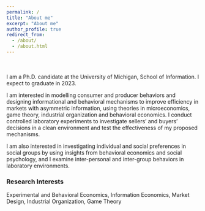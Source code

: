 ```yaml
---
permalink: /
title: "About me"
excerpt: "About me"
author_profile: true
redirect_from: 
  - /about/
  - /about.html
---
```

<br/>
<br/>
I am a Ph.D. candidate at the University of Michigan, School of Information. I expect to graduate in 2023. 


I am interested in modelling consumer and producer behaviors and designing informational and behavioral mechanisms to improve efficiency in markets with asymmetric information, using theories in microeconomics, game theory, industrial organization and behavioral economics. I conduct controlled laboratory experiments to investigate sellers’ and buyers’ decisions in a clean environment and test the effectiveness of my proposed mechanisms. 

I am also interested in investigating individual and social preferences in social groups by using insights from behavioral economics and social psychology, and I examine inter-personal and inter-group behaviors in laboratory environments.


### Research Interests
Experimental and Behavioral Economics, Information Economics, Market Design, Industrial Organization, Game Theory
